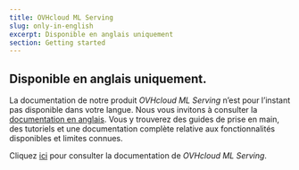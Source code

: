 ```yaml
---
title: OVHcloud ML Serving
slug: only-in-english
excerpt: Disponible en anglais uniquement
section: Getting started
---
```


## Disponible en anglais uniquement.

La documentation de notre produit *OVHcloud ML Serving* n’est pour l’instant pas disponible dans votre langue. Nous vous invitons à consulter la [documentation en anglais](https://docs.ovh.com/gb/en/ml-serving/).
Vous y trouverez des guides de prise en main, des tutoriels et une documentation complète relative aux fonctionnalités disponibles et limites connues. 

Cliquez [ici](https://docs.ovh.com/gb/en/ml-serving/) pour consulter la documentation de *OVHcloud ML Serving*.
